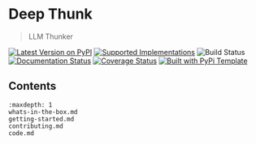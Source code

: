 # Deep Thunk

> LLM Thunker

[![Latest Version on PyPI](https://img.shields.io/pypi/v/DeepThunk.svg)](https://pypi.python.org/pypi/DeepThunk/)
[![Supported Implementations](https://img.shields.io/pypi/pyversions/DeepThunk.svg)](https://pypi.python.org/pypi/DeepThunk/)
![Build Status](https://github.com/btrainwilson/deepthunk/actions/workflows/test.yaml/badge.svg)
[![Documentation Status](https://readthedocs.org/projects/DeepThunk/badge/?version=latest)](https://DeepThunk.readthedocs.io/en/latest/?badge=latest)
[![Coverage Status](https://coveralls.io/repos/github/btrainwilson/deepthunk/badge.svg?branch=master)](https://coveralls.io/github/btrainwilson/deepthunk?branch=master)
[![Built with PyPi Template](https://img.shields.io/badge/PyPi_Template-v0.8.0-blue.svg)](https://github.com/christophevg/pypi-template)



## Contents

```{toctree}
:maxdepth: 1
whats-in-the-box.md
getting-started.md
contributing.md
code.md
```



